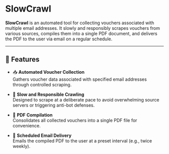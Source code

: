# SlowCrawl

**SlowCrawl** is an automated tool for collecting vouchers associated with multiple email addresses. It slowly and responsibly scrapes vouchers from various sources, compiles them into a single PDF document, and delivers the PDF to the user via email on a regular schedule.

---

## 🚀 Features

- 📥 **Automated Voucher Collection**  
  Gathers voucher data associated with specified email addresses through controlled scraping.

- 🐢 **Slow and Responsible Crawling**  
  Designed to scrape at a deliberate pace to avoid overwhelming source servers or triggering anti-bot defenses.

- 🧾 **PDF Compilation**  
  Consolidates all collected vouchers into a single PDF file for convenience.

- 📧 **Scheduled Email Delivery**  
  Emails the compiled PDF to the user at a preset interval (e.g., twice weekly).
